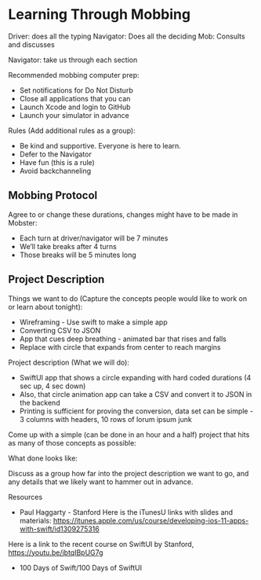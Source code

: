# Learning Through Mobbing

Driver: does all the typing
Navigator: Does all the deciding
Mob: Consults and discusses

Navigator: take us through each section

Recommended mobbing computer prep:

- Set notifications for Do Not Disturb
- Close all applications that you can
- Launch Xcode and login to GitHub
- Launch your simulator in advance

Rules (Add additional rules as a group):
    
- Be kind and supportive. Everyone is here to learn.
- Defer to the Navigator
- Have fun (this is a rule)
- Avoid backchanneling

## Mobbing Protocol
Agree to or change these durations, changes might have to be made in Mobster:

- Each turn at driver/navigator will be 7 minutes
- We’ll take breaks after 4 turns
- Those breaks will be 5 minutes long

## Project Description
Things we want to do (Capture the concepts people would like to work on or learn about tonight):
        
- Wireframing - Use swift to make a simple app
- Converting CSV to JSON
- App that cues deep breathing - animated bar that rises and falls
-  Replace with circle that expands from center to reach margins

Project description (What we will do):
- SwiftUI app that shows a circle expanding with hard coded durations (4 sec up, 4 sec down)
- Also, that circle animation app can take a CSV and convert it to JSON in the backend
- Printing is sufficient for proving the conversion, data set can be simple - 3 columns with headers, 10 rows of lorum ipsum junk


Come up with a simple (can be done in an hour and a half) project that hits as many of those concepts as possible:


What done looks like:
    
    
Discuss as a group how far into the project description we want to go, and any details that we likely want to hammer out in advance.


Resources
- Paul Haggarty - Stanford
Here is the iTunesU links with slides and materials:  https://itunes.apple.com/us/course/developing-ios-11-apps-with-swift/id1309275316

Here is a link to the recent course on SwiftUI by Stanford, https://youtu.be/jbtqIBpUG7g

- 100 Days of Swift/100 Days of SwiftUI
